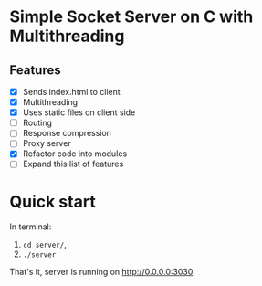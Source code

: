# Simple Socket Server on C with Multithreading

## Features

- [x] Sends index.html to client
- [x] Multithreading
- [x] Uses static files on client side
- [ ] Routing
- [ ] Response compression
- [ ] Proxy server
- [x] Refactor code into modules
- [ ] Expand this list of features

# Quick start
In terminal:
1. ```cd server/```, 
2. ```./server```

That's it, server is running on http://0.0.0.0:3030
